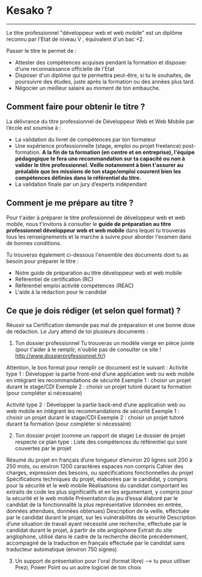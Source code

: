 # Kesako ? 
------------
Le titre professionnel "développeur web et web mobile" est un diplôme reconnu par l'Etat de niveau V , équivalent d'un bac +2. 

Passer le titre te permet de : 

- Attester des compétences acquises pendant la formation et disposer d'une reconnaissance officielle de l'Etat 
- Disposer d'un diplôme qui te permettra peut-être, si tu le souhaites, de poursuivre des études, juste après la formation ou des années plus tard. 
- Négocier un meilleur salaire au moment de ton embauche.

Comment faire pour obtenir le titre ? 
------------------------------------------
La délivrance du titre professionnel de Développeur Web et Web Mobile par l’école est soumise à :

- La validation du livret de compétences par ton formateur
- Une expérience professionnelle (stage, emploi ou projet freelance) post-formation. **A la fin de ta formation (en centre et en entreprise), l'équipe pédagogique te fera une recommandation sur ta capacité ou non à valider le titre professionnel. Veille notamment à bien t'assurer au préalable que les missions de ton stage/emploi couvrent bien les compétences définies dans le référentiel du titre.**
- La validation finale par un jury d’experts indépendant


Comment je me prépare au titre ?
--------------------------------------
Pour t'aider à préparer le titre professionnel de développeur web et web mobile, nous t'invitons à consulter le **guide de préparation au titre professionnel développeur web et web mobile** dans lequel tu trouveras tous les renseignements et la marche à suivre pour aborder l'examen dans de bonnes conditions.

Tu trouveras également ci-dessous l'ensemble des documents dont tu as besoin pour préparer le titre : 

- Notre guide de préparation au titre développeur web et web mobile
- Référentiel de certification (RC)
- Référentiel emploi activité compétences (REAC)
- L'aide à la rédaction pour le candidat

Ce que je dois rédiger (et selon quel format) ?
--------------------------------------
Réussir sa Certification demande pas mal de préparation et une bonne dose de rédaction. Le Jury attend de toi plusieurs documents : 

1. Ton dossier professionnel 
Tu trouveras un modèle vierge en pièce jointe (pour t'aider à le remplir, n'oublie pas de consulter ce site ! 
http://www.dossierprofessionnel.fr/)

Attention, le bon format pour remplir ce document est le suivant :
Activité type 1 : Développer la partie front-end d’une application web ou web mobile en intégrant les recommandations de sécurité 
   Exemple 1 : choisir un projet durant le stage/CDI
   Exemple 2 : choisir un projet tutoré durant ta formation (pour compléter si nécessaire)

Activité type 2 : Développer la partie back-end d’une application web ou web mobile en intégrant les recommandations de sécurité
   Exemple 1 : choisir un projet durant le stage/CDI
   Exemple 2 : choisir un projet tutoré durant ta formation (pour compléter si nécessaire)

2. Ton dossier projet (comme un rapport de stage)
Le dossier de projet respecte ce plan type :
Liste des compétences du référentiel qui sont couvertes par le projet

Résumé du projet en français d’une longueur d’environ 20 lignes soit 200 à 250 mots, ou environ 1200 caractères espaces non compris
Cahier des charges, expression des besoins, ou spécifications fonctionnelles du projet
Spécifications techniques du projet, élaborées par le candidat, y compris pour la sécurité et le web mobile
Réalisations du candidat comportant les extraits de code les plus significatifs et en les argumentant, y compris pour la sécurité et le web mobile
Présentation du jeu d’essai élaboré par le candidat de la fonctionnalité la plus représentative (données en entrée, données attendues, données
obtenues)
Description de la veille, effectuée par le candidat durant le projet, sur les vulnérabilités de sécurité
Description d’une situation de travail ayant nécessité une recherche, effectuée par le candidat durant le projet, à partir de site anglophone
Extrait du site anglophone, utilisé dans le cadre de la recherche décrite précédemment, accompagné de la traduction en français effectuée par le
candidat sans traducteur automatique (environ 750 signes).

3. Un support de présentation pour l'oral 
(format libre) --> tu peux utiliser Prezi, Power Point ou un autre logiciel de ton choix

